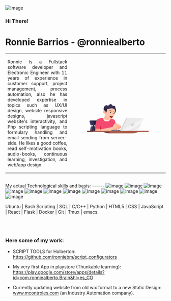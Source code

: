 <img width="50px" src="https://raw.githubusercontent.com/MartinHeinz/MartinHeinz/master/wave.gif" alt="image"> <h3>Hi There!<h3>

# Ronnie Barrios - @ronniealberto

<table align="center">
  <tbody>
        <tr>
            <td align="left" width="40%">
                <p align="justify">Ronnie is a Fullstack software developer and Electronic Engineer with 11 years of experience in customer support, project management, process automation, also he has developed expertise in topics such as UX/UI design, website responsive designs, javascript website's interactivity, and Php scripting language to formulary handling and email sending from server-side. He likes a good coffee, read self-motivation books, audio-books, continuous learning, investigation, and web/app design.</p>
            </td>
            <td align="center" width="60%">
                <img width="120%" src="https://github.com/ronniebm/ronniebm/blob/master/img/animated04.gif" alt="image">
            </td>
        </tr>
    </tbody>
</table>


<br>
My actual Technological skills and basis:
------
<img width="50px" src="https://image.winudf.com/v2/image1/Y29tLnJlYWN0aWNvbnNfaWNvbl8xNTkzNjM2ODQwXzA3NA/icon.png?w=170&fakeurl=1" alt="image">
<img width="48px" src="https://cdn.iconscout.com/icon/free/png-512/node-js-1174925.png" alt="image">
<img width="48px" src="https://image.flaticon.com/icons/png/512/377/377272.png" alt="image">

<img width="48px" src="https://icons.iconarchive.com/icons/martz90/circle/512/ubuntu-icon.png" alt="image">

<img width="46px" src="https://upload-icon.s3.us-east-2.amazonaws.com/uploads/icons/png/8804286661557996995-512.png" alt="image">
<img width="46px" src="https://cdn4.iconfinder.com/data/icons/iconsimple-programming/512/css-512.png" alt="image">
<img width="48px" src="https://icon-library.com/images/javascript-icon-png/javascript-icon-png-23.jpg" alt="image">
<img width="50px" src="https://cdn3.iconfinder.com/data/icons/logos-and-brands-adobe/512/267_Python-512.png" alt="image">
<img width="53px" src="https://cdn.iconscout.com/icon/free/png-512/c-programming-569564.png" alt="image">

<img width="50px" src="https://www.shareicon.net/data/2016/07/10/119368_app_512x512.png" alt="image">
<img width="52px" src="https://upload.wikimedia.org/wikipedia/commons/thumb/3/3f/Git_icon.svg/1024px-Git_icon.svg.png" alt="image">
<img width="50px" src="https://image.flaticon.com/icons/png/512/906/906324.png" alt="image">


<br>  
                <p></p>
                Ubuntu | Bash Scripting | SQL | C/C++ | Python | HTML5 | CSS | JavaScript | React | Flask | Docker | Git | Tmux | emacs.

<br><br>
### Here some of my work:

- SCRIPT TOOLS for Holberton:  
   https://github.com/ronniebm/script_configurators

- My very first App in playstore (Thunkable learning):  
   https://play.google.com/store/apps/details?id=com.ronniealberto.Brain&hl=es_CO

- Currently updating website from old wix format to a new Static Design:  
   www.mcontroles.com (an Industry Automation company).

<!--
**ronniebm/ronniebm** is a ✨ _special_ ✨ repository because its `README.md` (this file) appears on your GitHub profile.

<img src="https://github.com/ronniebm/ronniebm/blob/master/img/animated04.gif" alt="image">

Here are some ideas to get you started:

- 🔭 I’m currently working on ...
- 🌱 I’m currently learning ...
- 👯 I’m looking to collaborate on ...
- 🤔 I’m looking for help with ...
- 💬 Ask me about ...
- 📫 How to reach me: ...
- 😄 Pronouns: ...
- ⚡ Fun fact: ...
-->
